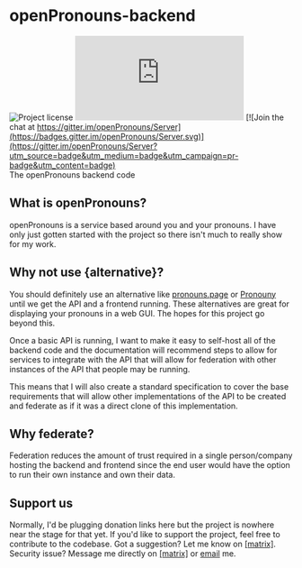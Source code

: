 # openPronouns-backend
![Project license](https://shields.io/github/license/lucxjo/openPronouns-backend?style=flat-square) [![Matrix Chat](https://shields.io/matrix/oPronouns-g:matrix.org?style=flat-square&logo=matrix)](https://matrix.to/#/#oPronouns-g:matrix.org) [![Join the chat at https://gitter.im/openPronouns/Server](https://badges.gitter.im/openPronouns/Server.svg)](https://gitter.im/openPronouns/Server?utm_source=badge&utm_medium=badge&utm_campaign=pr-badge&utm_content=badge)  
The openPronouns backend code

## What is openPronouns?
openPronouns is a service based around you and your pronouns. I have only just gotten started with the project so there isn't much to really show for my work.

## Why not use {alternative}?
You should definitely use an alternative like [pronouns.page](https://pronouns.page) or [Pronouny](https://pronouny.xyz) until we get the API and a frontend running. These alternatives are great for displaying your pronouns in a web GUI. The hopes for this project go beyond this.  

Once a basic API is running, I want to make it easy to self-host all of the backend code and the documentation will recommend steps to allow for services to integrate with the API that will allow for federation with other instances of the API that people may be running.  

This means that I will also create a standard specification to cover the base requirements that will allow other implementations of the API to be created and federate as if it was a direct clone of this implementation.

## Why federate?
Federation reduces the amount of trust required in a single person/company hosting the backend and frontend since the end user would have the option to run their own instance and own their data.

## Support us
Normally, I'd be plugging donation links here but the project is nowhere near the stage for that yet. If you'd like to support the project, feel free to contribute to the codebase. Got a suggestion? Let me know on [[matrix]](https://matrix.to/#/#oPronouns-g:matrix.org). Security issue? Message me directly on [[matrix]](https://matrix.to/#/@Ludoviko_:matrix.org) or [email](mailto:me@ludoviko.ch) me.